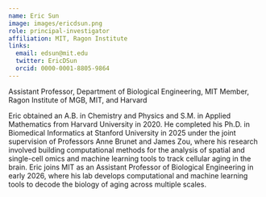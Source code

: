 ```yaml
---
name: Eric Sun
image: images/ericdsun.png
role: principal-investigator
affiliation: MIT, Ragon Institute
links:
  email: edsun@mit.edu
  twitter: EricDSun
  orcid: 0000-0001-8805-9864
---
```

Assistant Professor, Department of Biological Engineering, MIT
Member, Ragon Institute of MGB, MIT, and Harvard


Eric obtained an A.B. in Chemistry and Physics and S.M. in Applied Mathematics from Harvard University in 2020. He completed his Ph.D. in Biomedical Informatics at Stanford University in 2025 under the joint supervision of Professors Anne Brunet and James Zou, where his research involved building computational methods for the analysis of spatial and single-cell omics and machine learning tools to track cellular aging in the brain. Eric joins MIT as an Assistant Professor of Biological Engineering in early 2026, where his lab develops computational and machine learning tools to decode the biology of aging across multiple scales.
